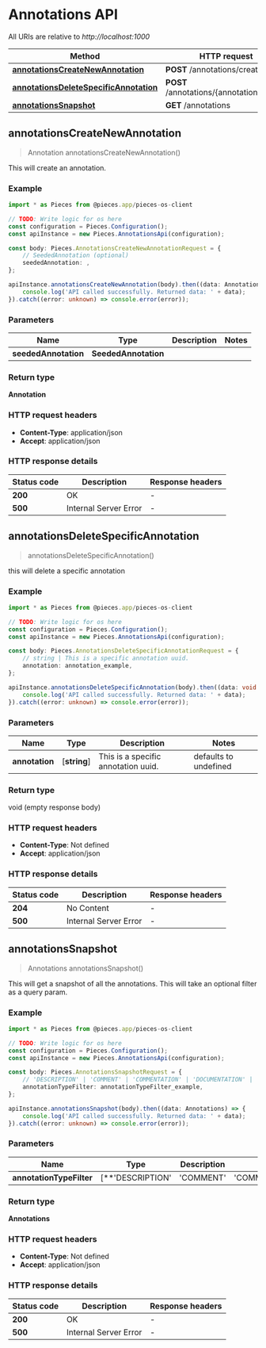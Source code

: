 # Annotations API

All URIs are relative to *http://localhost:1000*

Method | HTTP request | Description
------------- | ------------- | -------------
[**annotationsCreateNewAnnotation**](AnnotationsApi#annotationscreatenewannotation) | **POST** /annotations/create | /annotations/create [POST]
[**annotationsDeleteSpecificAnnotation**](AnnotationsApi#annotationsdeletespecificannotation) | **POST** /annotations/\{annotation\}/delete | /annotations/\{annotation\}/delete [POST]
[**annotationsSnapshot**](AnnotationsApi#annotationssnapshot) | **GET** /annotations | /annotations [GET]


## **annotationsCreateNewAnnotation**
> Annotation annotationsCreateNewAnnotation()

This will create an annotation.

### Example

```typescript
import * as Pieces from @pieces.app/pieces-os-client

// TODO: Write logic for os here
const configuration = Pieces.Configuration();
const apiInstance = new Pieces.AnnotationsApi(configuration);

const body: Pieces.AnnotationsCreateNewAnnotationRequest = {
    // SeededAnnotation (optional)
    seededAnnotation: ,
};

apiInstance.annotationsCreateNewAnnotation(body).then((data: Annotation) => {
    console.log('API called successfully. Returned data: ' + data);
}).catch((error: unknown) => console.error(error));
```

### Parameters

Name | Type | Description  | Notes
------------- | ------------- | ------------- | -------------
 **seededAnnotation** | **SeededAnnotation**|  |


### Return type

**Annotation**

### HTTP request headers

- **Content-Type**: application/json
- **Accept**: application/json


### HTTP response details
| Status code | Description | Response headers |
|-------------|-------------|------------------|
**200** | OK |  -  |
**500** | Internal Server Error |  -  |



## **annotationsDeleteSpecificAnnotation**
> annotationsDeleteSpecificAnnotation()

this will delete a specific annotation

### Example

```typescript
import * as Pieces from @pieces.app/pieces-os-client

// TODO: Write logic for os here
const configuration = Pieces.Configuration();
const apiInstance = new Pieces.AnnotationsApi(configuration);

const body: Pieces.AnnotationsDeleteSpecificAnnotationRequest = {
    // string | This is a specific annotation uuid.
    annotation: annotation_example,
};

apiInstance.annotationsDeleteSpecificAnnotation(body).then((data: void (empty response body)) => {
    console.log('API called successfully. Returned data: ' + data);
}).catch((error: unknown) => console.error(error));
```

### Parameters

Name | Type | Description  | Notes
------------- | ------------- | ------------- | -------------
 **annotation** | [**string**] | This is a specific annotation uuid. | defaults to undefined


### Return type

void (empty response body)

### HTTP request headers

- **Content-Type**: Not defined
- **Accept**: application/json


### HTTP response details
| Status code | Description | Response headers |
|-------------|-------------|------------------|
**204** | No Content |  -  |
**500** | Internal Server Error |  -  |



## **annotationsSnapshot**
> Annotations annotationsSnapshot()

This will get a snapshot of all the annotations.  This will take an optional filter as a query param.

### Example

```typescript
import * as Pieces from @pieces.app/pieces-os-client

// TODO: Write logic for os here
const configuration = Pieces.Configuration();
const apiInstance = new Pieces.AnnotationsApi(configuration);

const body: Pieces.AnnotationsSnapshotRequest = {
    // 'DESCRIPTION' | 'COMMENT' | 'COMMENTATION' | 'DOCUMENTATION' | 'SUMMARIZATION' | 'SUMMARY' | 'EXPLANATION' | 'GIT_COMMIT' | This is an AnnotationTypeEnum as a optional filter. (optional)
    annotationTypeFilter: annotationTypeFilter_example,
};

apiInstance.annotationsSnapshot(body).then((data: Annotations) => {
    console.log('API called successfully. Returned data: ' + data);
}).catch((error: unknown) => console.error(error));
```

### Parameters

Name | Type | Description  | Notes
------------- | ------------- | ------------- | -------------
 **annotationTypeFilter** | [**&#39;DESCRIPTION&#39; | &#39;COMMENT&#39; | &#39;COMMENTATION&#39; | &#39;DOCUMENTATION&#39; | &#39;SUMMARIZATION&#39; | &#39;SUMMARY&#39; | &#39;EXPLANATION&#39; | &#39;GIT_COMMIT&#39;**]**Array\<&#39;DESCRIPTION&#39; &#124; &#39;COMMENT&#39; &#124; &#39;COMMENTATION&#39; &#124; &#39;DOCUMENTATION&#39; &#124; &#39;SUMMARIZATION&#39; &#124; &#39;SUMMARY&#39; &#124; &#39;EXPLANATION&#39; &#124; &#39;GIT_COMMIT&#39;\>** | This is an AnnotationTypeEnum as a optional filter. | (optional) defaults to undefined


### Return type

**Annotations**

### HTTP request headers

- **Content-Type**: Not defined
- **Accept**: application/json


### HTTP response details
| Status code | Description | Response headers |
|-------------|-------------|------------------|
**200** | OK |  -  |
**500** | Internal Server Error |  -  |




